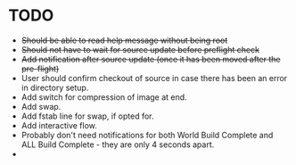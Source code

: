 TODO
====
* <del>Should be able to read help message without being root</del>
* <del>Should not have to wait for source update before preflight check</del>
* <del>Add notification after source update (once it has been moved after the pre-flight)</del>
* User should confirm checkout of source in case there has been an error in directory setup.
* Add switch for compression of image at end.
* Add swap.
* Add fstab line for swap, if opted for.
* Add interactive flow.
* Probably don't need notifications for both World Build Complete and ALL Build Complete - they are only 4 seconds apart.
*


